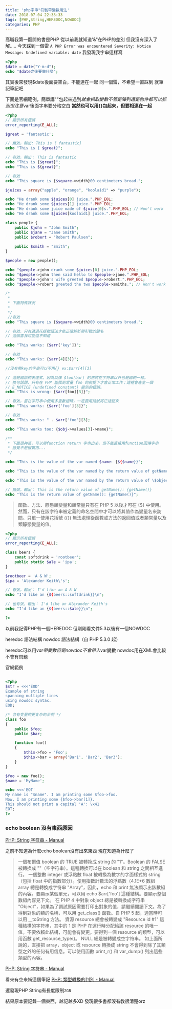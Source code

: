 ```yaml
---
title: 'php字串"符號帶變數用法'
date: 2018-07-04 22:33:33
tags: [PHP,String,HEREDOC,NOWDOC]
categories: PHP
---
```



高職我第一翻開的書是PHP
從以前我就知道'&"在PHP的差別
但我沒有深入了解.....
今天踩到一個雷
`A PHP Error was encountered Severity: Notice Message: Undefined variable: date`
我發現我字串這樣寫
```php
<?php
$date = date("Y-m-d");
echo "$date之後要做什麼";
```
其實後來發現$date後面要空白，不能連在一起
同一個雷，不希望一直踩到
就筆記筆記吧

<!--more-->

下面是官網範例，簡單講""包起來遇到$就會抓取變數
不管是陣列還是物件都可以抓到
但注意$var後面字串要分格空白
**當然也可以用{}包起來，但要相連在一起**
```php
<?php
// 顯示所有錯誤
error_reporting(E_ALL);

$great = 'fantastic';

// 無效，輸出: This is { fantastic}
echo "This is { $great}";

// 有效，輸出： This is fantastic
echo "This is {$great}";
echo "This is ${great}";

// 有效
echo "This square is {$square->width}00 centimeters broad."; 

$juices = array("apple", "orange", "koolaid1" => "purple");

echo "He drank some $juices[0] juice.".PHP_EOL;
echo "He drank some $juices[1] juice.".PHP_EOL;
echo "He drank some juice made of $juice[0]s.".PHP_EOL; // Won't work
echo "He drank some $juices[koolaid1] juice.".PHP_EOL;

class people {
    public $john = "John Smith";
    public $jane = "Jane Smith";
    public $robert = "Robert Paulsen";
    
    public $smith = "Smith";
}

$people = new people();

echo "$people->john drank some $juices[0] juice.".PHP_EOL;
echo "$people->john then said hello to $people->jane.".PHP_EOL;
echo "$people->john's wife greeted $people->robert.".PHP_EOL;
echo "$people->robert greeted the two $people->smiths."; // Won't work  多加s   害我一直再看哪裡有問題orz

/*
 * 
 * 下面特殊狀況
 * 
 */ 
 //有效
echo "This square is {$square->width}00 centimeters broad."; 

// 有效，只有通過花括號語法才能正確解析帶引號的鍵名
// 這個雷我可能還不知道

echo "This works: {$arr['key']}";

// 有效
echo "This works: {$arr[4][3]}";

//沒有帶key的字串可以不用{} ex:$arr[4][3]

// 這是錯誤的表達式，因為就像 $foo[bar] 的格式在字符串以外也是錯的一樣。
// 換句話說，只有在 PHP 能找到常量 foo 的前提下才會正常工作；這裡會產生一個
// E_NOTICE (undefined constant) 級別的錯誤。
echo "This is wrong: {$arr[foo][3]}"; 

// 有效，當在字符串中使用多重數組時，一定要用括號將它括起來
echo "This works: {$arr['foo'][3]}";

// 有效
echo "This works: " . $arr['foo'][3];

echo "This works too: {$obj->values[3]->name}";

/**
 * 下面很神奇，可以用function return 字串出來，但不能直接用function回傳字串
 * 感覺不是很實用...
 */

echo "This is the value of the var named $name: {${$name}}";

echo "This is the value of the var named by the return value of getName(): {${getName()}}";

echo "This is the value of the var named by the return value of \$object->getName(): {${$object->getName()}}";

// 無效，輸出： This is the return value of getName(): {getName()}
echo "This is the return value of getName(): {getName()}";
```


> 函數、方法、靜態類變量和類常量只有在 PHP 5 以後才可在 {$} 中使用。然而，只有在該字符串被定義的命名空間中才可以將其值作為變量名來訪問。只單一使用花括號 ({}) 無法處理從函數或方法的返回值或者類常量以及類靜態變量的值。
```php
<?php
// 顯示所有錯誤
error_reporting(E_ALL);

class beers {
    const softdrink = 'rootbeer';
    public static $ale = 'ipa';
}

$rootbeer = 'A & W';
$ipa = 'Alexander Keith\'s';

// 有效，輸出： I'd like an A & W
echo "I'd like an {${beers::softdrink}}\n";

// 也有效，輸出： I'd like an Alexander Keith's
echo "I'd like an {${beers::$ale}}\n";

?>
```

以前我記得PHP有一個HEREDOC
但剛剛看文件5.3以後有一個NOWDOC

 heredoc 語法結構
nowdoc 語法結構（自 PHP 5.3.0 起） 

heredoc可以用$var 帶變數
但是nowdoc不會帶入$var變數
nowdoc用在XML會比較不會有問題

官網範例
```php

<?php
$str = <<<'EOD'
Example of string
spanning multiple lines
using nowdoc syntax.
EOD;

/* 含有变量的更复杂的示例 */
class foo
{
    public $foo;
    public $bar;

    function foo()
    {
        $this->foo = 'Foo';
        $this->bar = array('Bar1', 'Bar2', 'Bar3');
    }
}

$foo = new foo();
$name = 'MyName';

echo <<<'EOT'
My name is "$name". I am printing some $foo->foo.
Now, I am printing some {$foo->bar[1]}.
This should not print a capital 'A': \x41
EOT;
?>

```


### echo boolean 沒有東西原因

[PHP: String 字符串 - Manual](http://php.net/manual/zh/language.types.string.php#language.types.string.casting)

之前不知道為什麼echo boolean沒有出來東西
現在知道為什麼了


> 一個布爾值 boolean 的 TRUE 被轉換成 string 的 "1"。Boolean 的 FALSE 被轉換成 ""（空字符串）。這種轉換可以在 boolean 和 string 之間相互進行。
一個整數 integer 或浮點數 float 被轉換為數字的字面樣式的 string（包括 float 中的指數部分）。使用指數計數法的浮點數（4.1E+6
> 數組 array 總是轉換成字符串 "Array"，因此，echo 和 print 無法顯示出該數組的內容。要顯示某個單元，可以用 echo $arr['foo'] 這種結構。要顯示整個數組內容見下文。
在 PHP 4 中對象 object 總是被轉換成字符串 "Object"，如果為了調試原因需要打印出對象的值，請繼續閱讀下文。為了得到對象的類的名稱，可以用 get_class() 函數。自 PHP 5 起，適當時可以用 __toString 方法。
資源 resource 總會被轉變成 "Resource id #1" 這種結構的字符串，其中的 1 是 PHP 在運行時分配給該 resource 的唯一值。不要依賴此結構，可能會有變更。要得到一個 resource 的類型，可以用函數 get_resource_type()。
NULL 總是被轉變成空字符串。
如上面所說的，直接把 array，object 或 resource 轉換成 string 不會得到除了其類型之外的任何有用信息。可以使用函數 print_r() 和 var_dump() 列出這些類型的內容。 


[PHP: String 字符串 - Manual](http://php.net/manual/zh/language.types.string.php#language.types.string.casting)

看來有空來補這個筆記
[PHP: 類型轉換的判別 - Manual](http://php.net/manual/zh/language.types.type-juggling.php)

還發現PHP String有長度限制`2GB`

結果原本要記錄一個東西，越記越多XD
發現很多書都沒有教很清楚orz





